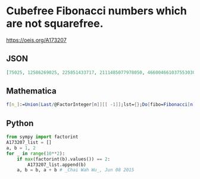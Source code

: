 # Cubefree Fibonacci numbers which are not squarefree\.
https://oeis.org/A173207
## JSON
```JSON
[75025, 12586269025, 225851433717, 2111485077978050, 4660046610375530309, 354224848179261915075, 43566776258854844738105, 114059301025943970552219, 42230279526998466217810220532898, 1672445759041379840132227567949787325]
```
## Mathematica
```Mathematica
f[n_]:=Union[Last/@FactorInteger[n]][[ -1]];lst={};Do[fibo=Fibonacci[n];If[f[fibo]==2,AppendTo[lst,fibo]],{n,3,2*5!}];lst
```
## Python
```Python
from sympy import factorint
A173207_list = []
a, b = 1, 2
for _ in range(10**2):
    if max(factorint(b).values()) == 2:
        A173207_list.append(b)
    a, b = b, a + b # _Chai Wah Wu_, Jun 08 2015
```
